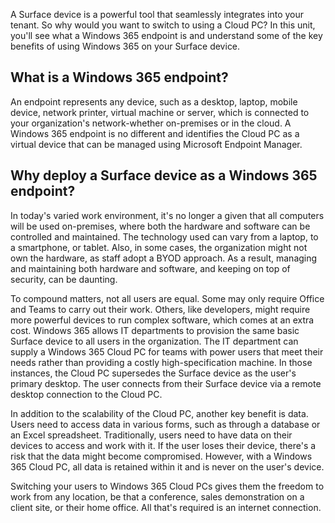 A Surface device is a powerful tool that seamlessly integrates into your tenant. So why would you want to switch to using a Cloud PC? In this unit, you'll see what a Windows 365 endpoint is and understand some of the key benefits of using Windows 365 on your Surface device.

## What is a Windows 365 endpoint?

An endpoint represents any device, such as a desktop, laptop, mobile device, network printer, virtual machine or server, which is connected to your organization's network-whether on-premises or in the cloud. A Windows 365 endpoint is no different and identifies the Cloud PC as a virtual device that can be managed using Microsoft Endpoint Manager.

## Why deploy a Surface device as a Windows 365 endpoint?

In today's varied work environment, it's no longer a given that all computers will be used on-premises, where both the hardware and software can be controlled and maintained. The technology used can vary from a laptop, to a smartphone, or tablet. Also, in some cases, the organization might not own the hardware, as staff adopt a BYOD approach. As a result, managing and maintaining both hardware and software, and keeping on top of security, can be daunting.

To compound matters, not all users are equal. Some may only require Office and Teams to carry out their work. Others, like developers, might require more powerful devices to run complex software, which comes at an extra cost. Windows 365 allows IT departments to provision the same basic Surface device to all users in the organization. The IT department can supply a Windows 365 Cloud PC for teams with power users that meet their needs rather than providing a costly high-specification machine. In those instances, the Cloud PC supersedes the Surface device as the user's primary desktop. The user connects from their Surface device via a remote desktop connection to the Cloud PC.

In addition to the scalability of the Cloud PC, another key benefit is data. Users need to access data in various forms, such as through a database or an Excel spreadsheet. Traditionally, users need to have data on their devices to access and work with it. If the user loses their device, there's a risk that the data might become compromised. However, with a Windows 365 Cloud PC, all data is retained within it and is never on the user's device.

Switching your users to Windows 365 Cloud PCs gives them the freedom to work from any location, be that a conference, sales demonstration on a client site, or their home office. All that's required is an internet connection.
